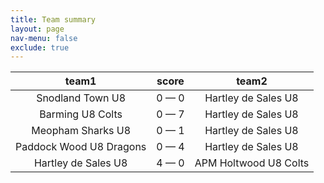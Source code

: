 ```yaml
---
title: Team summary
layout: page
nav-menu: false
exclude: true
---
```




|          team1          |    score    |         team2         |
|:-----------------------:|:-----------:|:---------------------:|
|    Snodland Town U8     | 0 &mdash; 0 |  Hartley de Sales U8  |
|    Barming U8 Colts     | 0 &mdash; 7 |  Hartley de Sales U8  |
|    Meopham Sharks U8    | 0 &mdash; 1 |  Hartley de Sales U8  |
| Paddock Wood U8 Dragons | 0 &mdash; 4 |  Hartley de Sales U8  |
|   Hartley de Sales U8   | 4 &mdash; 0 | APM Holtwood U8 Colts |

 <br /><br /><br />
